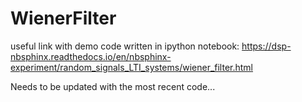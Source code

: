 # WienerFilter
useful link with demo code written in ipython notebook:
https://dsp-nbsphinx.readthedocs.io/en/nbsphinx-experiment/random_signals_LTI_systems/wiener_filter.html

Needs to be updated with the most recent code...
